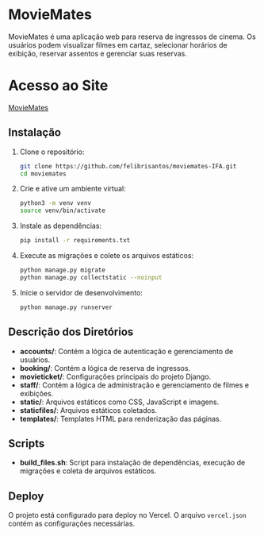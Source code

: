 # MovieMates

MovieMates é uma aplicação web para reserva de ingressos de cinema. Os usuários podem visualizar filmes em cartaz, selecionar horários de exibição, reservar assentos e gerenciar suas reservas.

# Acesso ao Site

[MovieMates](https://moviemates1.vercel.app)

## Instalação

1. Clone o repositório:
    ```sh
    git clone https://github.com/felibrisantos/moviemates-IFA.git
    cd moviemates
    ```

2. Crie e ative um ambiente virtual:
    ```sh
    python3 -m venv venv
    source venv/bin/activate
    ```

3. Instale as dependências:
    ```sh
    pip install -r requirements.txt
    ```

4. Execute as migrações e colete os arquivos estáticos:
    ```sh
    python manage.py migrate
    python manage.py collectstatic --noinput
    ```

5. Inicie o servidor de desenvolvimento:
    ```sh
    python manage.py runserver
    ```

## Descrição dos Diretórios

- **accounts/**: Contém a lógica de autenticação e gerenciamento de usuários.
- **booking/**: Contém a lógica de reserva de ingressos.
- **movieticket/**: Configurações principais do projeto Django.
- **staff/**: Contém a lógica de administração e gerenciamento de filmes e exibições.
- **static/**: Arquivos estáticos como CSS, JavaScript e imagens.
- **staticfiles/**: Arquivos estáticos coletados.
- **templates/**: Templates HTML para renderização das páginas.

## Scripts

- **build_files.sh**: Script para instalação de dependências, execução de migrações e coleta de arquivos estáticos.

## Deploy

O projeto está configurado para deploy no Vercel. O arquivo `vercel.json` contém as configurações necessárias.

